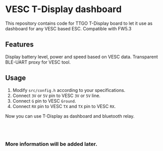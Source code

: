 # VESC T-Display dashboard

This repository contains code for TTGO T-Display board to let it use as dashboard for any VESC based ESC.
Compatible with FW5.3

## Features

Display battery level, power and speed based on VESC data.
Transparent BLE-UART proxy for VESC tool.

## Usage

1. Modify `src/config.h` according to your specifications.
2. Connect `3V` or `5V` pin to VESC `3V` or `5V` line.
3. Connect `G` pin to VESC `Ground`.
4. Connect `RX` pin to VESC `TX` and `TX` pin to VESC `RX`.

Now you can use T-Display as dashboard and bluetooth relay.

</br>
</br>

### More information will be added later.